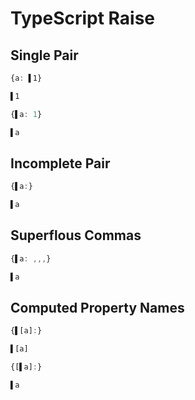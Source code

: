 # TypeScript Raise
## Single Pair
```typescript
{a: ▌1}
```
```typescript
▌1
```

```typescript
{▌a: 1}
```
```typescript
▌a
```

## Incomplete Pair
```typescript
{▌a:}
```
```typescript
▌a
```

## Superflous Commas
```typescript
{▌a: ,,,}
```
```typescript
▌a
```

## Computed Property Names
```typescript
{▌[a]:}
```
```typescript
▌[a]
```

```typescript
{[▌a]:}
```
```typescript
▌a
```